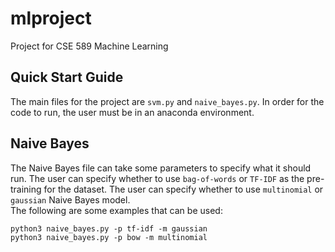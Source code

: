 # mlproject
Project for CSE 589 Machine Learning

## Quick Start Guide
The main files for the project are `svm.py` and `naive_bayes.py`.
In order for the code to run, the user must be in an anaconda environment.

## Naive Bayes
The Naive Bayes file can take some parameters to specify what it should run.
The user can specify whether to use `bag-of-words` or `TF-IDF` as the pre-training
for the dataset. The user can specify whether to use `multinomial` or `gaussian` 
Naive Bayes model.  
The following are some examples that can be used:
~~~
python3 naive_bayes.py -p tf-idf -m gaussian
python3 naive_bayes.py -p bow -m multinomial
~~~